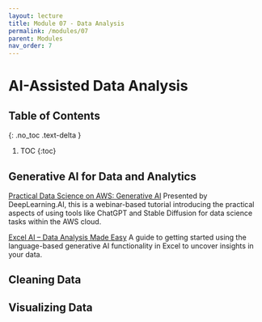 ```yaml
---
layout: lecture
title: Module 07 - Data Analysis
permalink: /modules/07
parent: Modules
nav_order: 7
---
```


# AI-Assisted Data Analysis


## Table of Contents
{: .no_toc .text-delta }

1. TOC
{:toc}



## Generative AI for Data and Analytics

[Practical Data Science on AWS: Generative AI](https://www.youtube.com/watch?v=ChGx_wK7VaE)
Presented by DeepLearning.AI, this is a webinar-based tutorial introducing the practical aspects of using tools like ChatGPT and Stable Diffusion for data science tasks within the AWS cloud.

[Excel AI – Data Analysis Made Easy](https://www.youtube.com/watch?v=b-cFv2DvEqE)
A guide to getting started using the language-based generative AI functionality in Excel to uncover insights in your data.


## Cleaning Data

## Visualizing Data
